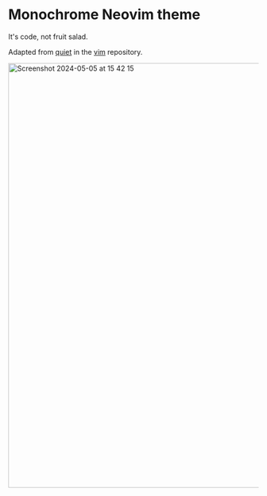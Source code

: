 # Monochrome Neovim theme

It's code, not fruit salad. 

Adapted from [quiet](https://github.com/vim/vim/blob/master/runtime/colors/quiet.vim) in the [vim](https://github.com/vim/vim/blob/master/runtime/colors/quiet.vim) repository.

<img width="856" alt="Screenshot 2024-05-05 at 15 42 15" src="https://github.com/veggiemonk/quiet2/assets/5487021/5f013464-5fa7-4593-9a64-ac2535ffb00d">

